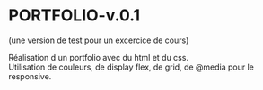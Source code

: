 # PORTFOLIO-v.0.1
(une version de test pour un excercice de cours)


Réalisation d'un portfolio avec du html et du css.
</br>
Utilisation de couleurs, de display flex, de grid, de @media pour le responsive.
